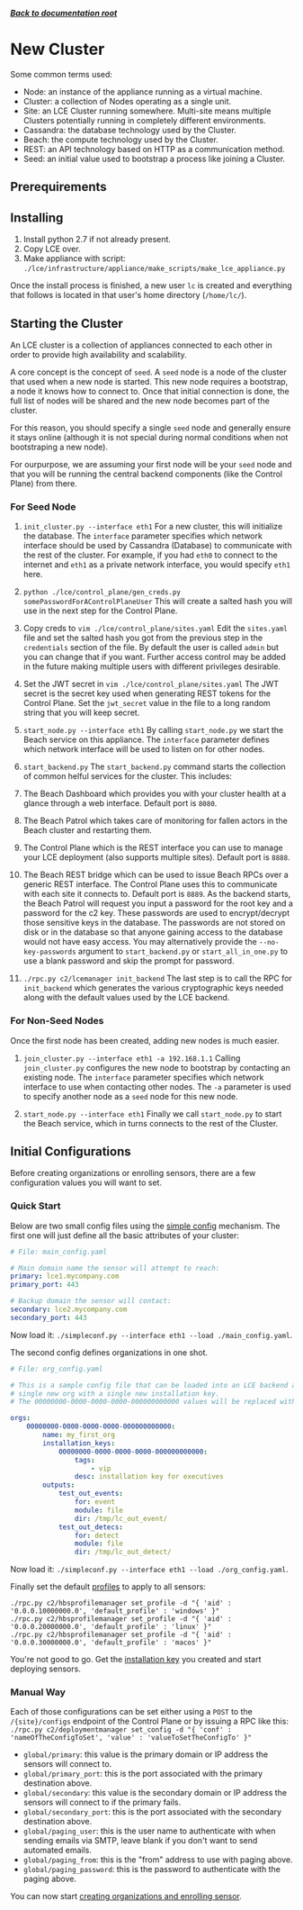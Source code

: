 ***[Back to documentation root](README.md)***

# New Cluster

Some common terms used:
* Node: an instance of the appliance running as a virtual machine.
* Cluster: a collection of Nodes operating as a single unit.
* Site: an LCE Cluster running somewhere. Multi-site means multiple Clusters potentially running in completely different environments.
* Cassandra: the database technology used by the Cluster.
* Beach: the compute technology used by the Cluster.
* REST: an API technology based on HTTP as a communication method.
* Seed: an initial value used to bootstrap a process like joining a Cluster.

## Prerequirements

## Installing
1. Install python 2.7 if not already present.
1. Copy LCE over.
1. Make appliance with script: `./lce/infrastructure/appliance/make_scripts/make_lce_appliance.py`

Once the install process is finished, a new user `lc` is created and everything that follows is located
in that user's home directory (`/home/lc/`).

## Starting the Cluster
An LCE cluster is a collection of appliances connected to each other in order to provide high availability and 
scalability.

A core concept is the concept of `seed`. A `seed` node is a node of the cluster that used when a new node is started.
This new node requires a bootstrap, a node it knows how to connect to. Once that initial connection is done, the
full list of nodes will be shared and the new node becomes part of the cluster.

For this reason, you should specify a single `seed` node and generally ensure it stays online (although it is not special
during normal conditions when not bootstraping a new node).

For ourpurpose, we are assuming your first node will be your `seed` node and that you will be running the central
backend components (like the Control Plane) from there.

### For Seed Node
1. `init_cluster.py --interface eth1`
For a new cluster, this will initialize the database. The `interface` parameter specifies which network interface should
be used by Cassandra (Database) to communicate with the rest of the cluster. For example, if you had `eth0` to connect
to the internet and `eth1` as a private network interface, you would specify `eth1` here.

2. `python ./lce/control_plane/gen_creds.py somePasswordForAControlPlaneUser`
This will create a salted hash you will use in the next step for the Control Plane.

3. Copy creds to `vim ./lce/control_plane/sites.yaml`
Edit the `sites.yaml` file and set the salted hash you got from the previous step in the `credentials` section of the 
file. By default the user is called `admin` but you can change that if you want. Further access control may be added
in the future making multiple users with different privileges desirable.

4. Set the JWT secret in `vim ./lce/control_plane/sites.yaml`
The JWT secret is the secret key used when generating REST tokens for the Control Plane. Set the `jwt_secret` value
in the file to a long random string that you will keep secret.

5. `start_node.py --interface eth1`
By calling `start_node.py` we start the Beach service on this appliance. The `interface` parameter defines which network
interface will be used to listen on for other nodes.

6. `start_backend.py`
The `start_backend.py` command starts the collection of common helful services for the cluster. This includes:
  1. The Beach Dashboard which provides you with your cluster health at a glance through a web interface. Default port is `8080`.
  2. The Beach Patrol which takes care of monitoring for fallen actors in the Beach cluster and restarting them.
  3. The Control Plane which is the REST interface you can use to manage your LCE deployment (also supports multiple sites). Default port is `8888`.
  4. The Beach REST bridge which can be used to issue Beach RPCs over a generic REST interface. The Control Plane uses this to communicate with each site it connects to. Default port is `8889`.
As the backend starts, the Beach Patrol will request you input a password for the root key and a password for the c2 key.
These passwords are used to encrypt/decrypt those sensitive keys in the database. The passwords are not stored on disk
or in the database so that anyone gaining access to the database would not have easy access. You may alternatively
provide the `--no-key-passwords` argument to `start_backend.py` or `start_all_in_one.py` to use a blank password and skip
the prompt for password.


7. `./rpc.py c2/lcemanager init_backend`
The last step is to call the RPC for `init_backend` which generates the various cryptographic keys needed along with the 
default values used by the LCE backend.

### For Non-Seed Nodes
Once the first node has been created, adding new nodes is much easier.

1. `join_cluster.py --interface eth1 -a 192.168.1.1`
Calling `join_cluster.py` configures the new node to bootstrap by contacting an existing node. The `interface` parameter
specifies which network interface to use when contacting other nodes. The `-a` parameter is used to specify another
node as a `seed` node for this new node.

2. `start_node.py --interface eth1`
Finally we call `start_node.py` to start the Beach service, which in turns connects to the rest of the Cluster.

## Initial Configurations
Before creating organizations or enrolling sensors, there are a few configuration values you will want to set.

### Quick Start
Below are two small config files using the [simple config](simple_conf.md) mechanism. The first one will just define
all the basic attributes of your cluster:

```yaml
# File: main_config.yaml

# Main domain name the sensor will attempt to reach:
primary: lce1.mycompany.com
primary_port: 443

# Backup domain the sensor will contact:
secondary: lce2.mycompany.com
secondary_port: 443
```

Now load it: `./simpleconf.py --interface eth1 --load ./main_config.yaml`.

The second config defines organizations in one shot.

```yaml
# File: org_config.yaml

# This is a sample config file that can be loaded into an LCE backend and will create a
# single new org with a single new installation key.
# The 00000000-0000-0000-0000-000000000000 values will be replaced with new UUIDs automatically.

orgs:
    00000000-0000-0000-0000-000000000000:
        name: my_first_org
        installation_keys:
            00000000-0000-0000-0000-000000000000:
                tags:
                    - vip
                desc: installation key for executives
        outputs:
            test_out_events:
                for: event
                module: file
                dir: /tmp/lc_out_event/
            test_out_detecs:
                for: detect
                module: file
                dir: /tmp/lc_out_detect/
```

Now load it: `./simpleconf.py --interface eth1 --load ./org_config.yaml`.

Finally set the default [profiles](profiles.md) to apply to all sensors:
```shell
./rpc.py c2/hbsprofilemanager set_profile -d "{ 'aid' : '0.0.0.10000000.0', 'default_profile' : 'windows' }"
./rpc.py c2/hbsprofilemanager set_profile -d "{ 'aid' : '0.0.0.20000000.0', 'default_profile' : 'linux' }"
./rpc.py c2/hbsprofilemanager set_profile -d "{ 'aid' : '0.0.0.30000000.0', 'default_profile' : 'macos' }"
```

You're not good to go. Get the [installation key](manage_keys.md) you created and start deploying sensors.

### Manual Way
Each of those configurations can be set either using a `POST` to the `/{site}/configs` endpoint of the Control Plane or
by issuing a RPC like this: `./rpc.py c2/deploymentmanager set_config -d "{ 'conf' : 'nameOfTheConfigToSet', 'value' : 'valueToSetTheConfigTo' }"`

* `global/primary`: this value is the primary domain or IP address the sensors will connect to.
* `global/primary_port`: this is the port associated with the primary destination above.
* `global/secondary`: this value is the secondary domain or IP address the sensors will connect to if the primary fails.
* `global/secondary_port`: this is the port associated with the secondary destination above.
* `global/paging_user`: this is the user name to authenticate with when sending emails via SMTP, leave blank if you don't want to send automated emails.
* `global/paging_from`: this is the "from" address to use with paging above.
* `global/paging_password`: this is the password to authenticate with the paging above.

You can now start [creating organizations and enrolling sensor](new_org.md).
